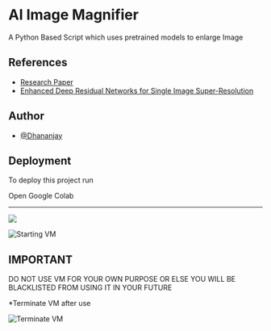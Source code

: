 
# AI Image Magnifier

A Python Based Script which uses pretrained models to enlarge Image


## References

 - [Research Paper](https://data.vision.ee.ethz.ch/cvl/DIV2K/)
 - [Enhanced Deep Residual Networks for Single Image Super-Resolution](https://arxiv.org/pdf/1707.02921.pdf)

  
## Author

- [@Dhananjay](https://github.com/Dhananjay-JSR)

  
## Deployment

To deploy this project run

Open Google Colab

---------------------------- 
[<img src="https://colab.research.google.com/assets/colab-badge.svg" align="center">](https://colab.research.google.com/github/Dhananjay-JSR/AI-Image-Resizer-and-bg-remover/blob/main/jupyter-nb/AI_Image_Resizer_and_bg_remover.ipynb)

![Starting VM](https://github.com/Dhananjay-JSR/AI-Image-Resizer/blob/main/references/GIF.gif)


## IMPORTANT

DO NOT USE VM FOR YOUR OWN PURPOSE OR ELSE YOU WILL BE BLACKLISTED FROM USING IT IN YOUR FUTURE

*Terminate VM after use


![Terminate VM](https://github.com/Dhananjay-JSR/AI-Image-Resizer/blob/main/references/GIF1.gif)
